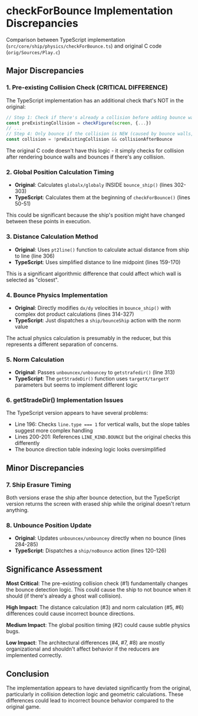 # checkForBounce Implementation Discrepancies

Comparison between TypeScript implementation (`src/core/ship/physics/checkForBounce.ts`) and original C code (`orig/Sources/Play.c`)

## Major Discrepancies

### 1. Pre-existing Collision Check (CRITICAL DIFFERENCE)
The TypeScript implementation has an additional check that's NOT in the original:
```typescript
// Step 1: Check if there's already a collision before adding bounce walls
const preExistingCollision = checkFigure(screen, {...})
// ...
// Step 4: Only bounce if the collision is NEW (caused by bounce walls, not ghost walls)
const collision = !preExistingCollision && collisionAfterBounce
```
The original C code doesn't have this logic - it simply checks for collision after rendering bounce walls and bounces if there's any collision.

### 2. Global Position Calculation Timing
- **Original**: Calculates `globalx/globaly` INSIDE `bounce_ship()` (lines 302-303)
- **TypeScript**: Calculates them at the beginning of `checkForBounce()` (lines 50-51)

This could be significant because the ship's position might have changed between these points in execution.

### 3. Distance Calculation Method
- **Original**: Uses `pt2line()` function to calculate actual distance from ship to line (line 306)
- **TypeScript**: Uses simplified distance to line midpoint (lines 159-170)

This is a significant algorithmic difference that could affect which wall is selected as "closest".

### 4. Bounce Physics Implementation
- **Original**: Directly modifies `dx/dy` velocities in `bounce_ship()` with complex dot product calculations (lines 314-327)
- **TypeScript**: Just dispatches a `ship/bounceShip` action with the norm value

The actual physics calculation is presumably in the reducer, but this represents a different separation of concerns.

### 5. Norm Calculation
- **Original**: Passes `unbouncex/unbouncey` to `getstrafedir()` (line 313)
- **TypeScript**: The `getStradeDir()` function uses `targetX/targetY` parameters but seems to implement different logic

### 6. getStradeDir() Implementation Issues
The TypeScript version appears to have several problems:
- Line 196: Checks `line.type === 1` for vertical walls, but the slope tables suggest more complex handling
- Lines 200-201: References `LINE_KIND.BOUNCE` but the original checks this differently
- The bounce direction table indexing logic looks oversimplified

## Minor Discrepancies

### 7. Ship Erasure Timing
Both versions erase the ship after bounce detection, but the TypeScript version returns the screen with erased ship while the original doesn't return anything.

### 8. Unbounce Position Update
- **Original**: Updates `unbouncex/unbouncey` directly when no bounce (lines 284-285)
- **TypeScript**: Dispatches a `ship/noBounce` action (lines 120-126)

## Significance Assessment

**Most Critical**: The pre-existing collision check (#1) fundamentally changes the bounce detection logic. This could cause the ship to not bounce when it should (if there's already a ghost wall collision).

**High Impact**: The distance calculation (#3) and norm calculation (#5, #6) differences could cause incorrect bounce directions.

**Medium Impact**: The global position timing (#2) could cause subtle physics bugs.

**Low Impact**: The architectural differences (#4, #7, #8) are mostly organizational and shouldn't affect behavior if the reducers are implemented correctly.

## Conclusion

The implementation appears to have deviated significantly from the original, particularly in collision detection logic and geometric calculations. These differences could lead to incorrect bounce behavior compared to the original game.
